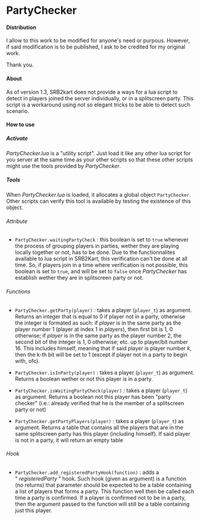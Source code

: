 # PartyChecker


#### Distribution

I allow to this work to be modified for anyone's need or purpous.
However, if said modification is to be published, I ask to be credited for my original work.

Thank you.



#### About

As of version 1.3, SRB2kart does not provide a ways for a lua script to detect in players joined the server individually, or in a splitscreen party. This script is a workaround using not so elegant tricks to be able to detect such scenario.



#### How to use

##### Activate

*PartyChecker.lua* is a "utility script". Just load it like any other lua script for you server at the same time as your other scripts so that these other scripts might use the tools provided by *PartyChecker*.


##### Tools

When *PartyChecker.lua* is loaded, it allocates a global object `PartyChecker`. Other scripts can verify this tool is available by testing the existence of this object.

###### Attribute

- `PartyChecker.waitingPartyCheck` : this boolean is set to `true` whenever the process of grouping players in parties, wether they are playing locally together or not, has to be done. Due to the functionnalites available to lua script in SRB2Kart, this verification can't be done at all time. So, if players join in a time where verification is not possible, this boolean is set to `true`, and will be set to `false` once *PartyChecker* has establish wether they are in splitscreen party or not.

###### Functions

- `PartyChecker.getParty(player)` : takes a player (`player_t`) as argument. Returns an integer that is equal to 0 if player not in a party, otherwise the integer is formated as such: if *player* is in the same party as the player number 1 (player at index 1 in *players*), then first bit is 1, 0 otherwise; if *player* is in the same party as the player number 2, the second bit of the integer is 1, 0 otherwise; etc. up to player/bit number 16. This includes himself, meaning that if said player is player number *k*, then the k-th bit will be set to 1 (except if player not in a party to begin with, ofc).

- `PartyChecker.isInParty(player)` : takes a player (`player_t`) as argument. Returns a boolean wether or not this player is in a party.

- `PartyChecker.isWaitingPartyCheck(player)` : takes a player (`player_t`) as argument. Returns a boolean not this player has been "party checker" (i.e.: already verified that he is the member of a splitscreen party or not)

- `PartyChecker.getPartyPlayers(player)` : takes a player (`player_t`) as argument. Returns a table that contains all the players that are in the same splitscreen party has this player (including himself). If said player is not in a party, it will return an empty table

###### Hook

- `PartyChecker.add_registeredPartyHook(function)` : adds a “ *registeredParty* ” hook. Such hook (given as argument) is a function (no returns) that parameter should be expected to be a table containing a list of players that forms a party. This function well then be called each time a party is confirmed. If a player is confirmed not to be in a party, then the argument passed to the function will still be a table containing just this player.

